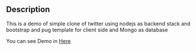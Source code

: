## Description

This is a demo of simple clone of twitter using nodejs as backend stack and bootstrap and pug template for client side and Mongo as database

You can see Demo in <a href="[https://github.com/soheilghs/twitter-clone-demo/blob/main/demo.mp4](https://raw.githubusercontent.com/soheilghs/twitter-clone-demo/refs/heads/main/demo.mp4)">Here</a>
